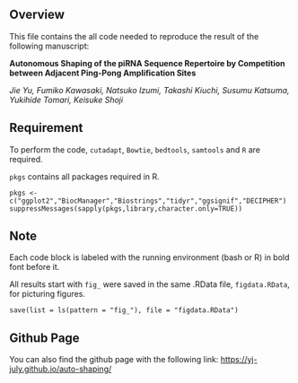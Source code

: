 ## Overview

This file contains the all code needed to reproduce the result of the following manuscript:

**Autonomous Shaping of the piRNA Sequence Repertoire by Competition between Adjacent Ping-Pong Amplification Sites**

*Jie Yu, Fumiko Kawasaki, Natsuko Izumi, Takashi Kiuchi, Susumu Katsuma, Yukihide Tomari, Keisuke Shoji*

## Requirement

To perform the code, `cutadapt`, `Bowtie`, `bedtools`, `samtools` and `R` are required.

`pkgs` contains all packages required in R.

```{r}
pkgs <- c("ggplot2","BiocManager","Biostrings","tidyr","ggsignif","DECIPHER")
suppressMessages(sapply(pkgs,library,character.only=TRUE))
```

## Note

Each code block is labeled with the running environment (bash or R) in bold font before it.

All results start with `fig_` were saved in the same .RData file, `figdata.RData`, for picturing figures.

```{r}
save(list = ls(pattern = "fig_"), file = "figdata.RData")
```
## Github Page

You can also find the github page with the following link:
https://yj-july.github.io/auto-shaping/
